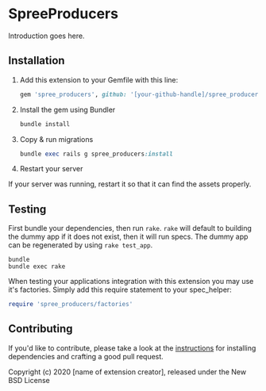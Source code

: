 # SpreeProducers

Introduction goes here.

## Installation

1. Add this extension to your Gemfile with this line:

    ```ruby
    gem 'spree_producers', github: '[your-github-handle]/spree_producers'
    ```

2. Install the gem using Bundler

    ```ruby
    bundle install
    ```

3. Copy & run migrations

    ```ruby
    bundle exec rails g spree_producers:install
    ```

4. Restart your server

  If your server was running, restart it so that it can find the assets properly.

## Testing

First bundle your dependencies, then run `rake`. `rake` will default to building the dummy app if it does not exist, then it will run specs. The dummy app can be regenerated by using `rake test_app`.

```shell
bundle
bundle exec rake
```

When testing your applications integration with this extension you may use it's factories.
Simply add this require statement to your spec_helper:

```ruby
require 'spree_producers/factories'
```

## Contributing

If you'd like to contribute, please take a look at the
[instructions](CONTRIBUTING.md) for installing dependencies and crafting a good
pull request.

Copyright (c) 2020 [name of extension creator], released under the New BSD License
